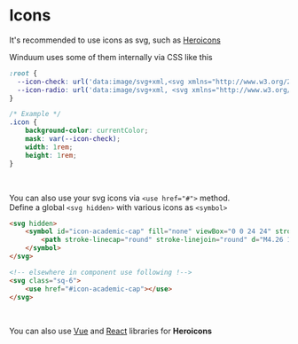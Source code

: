 # Icons

It's recommended to use icons as svg, such as [Heroicons](https://heroicons.com/)

Winduum uses some of them internally via CSS like this

```css
:root {
  --icon-check: url('data:image/svg+xml,<svg xmlns="http://www.w3.org/2000/svg" fill="none" viewBox="0 0 24 24" stroke="currentColor"><path stroke-linecap="round" stroke-linejoin="round" stroke-width="2" d="M5 13l4 4L19 7" /></svg>') no-repeat 50% 50% / contain;
  --icon-radio: url('data:image/svg+xml, <svg xmlns="http://www.w3.org/2000/svg" viewBox="0 0 512 512"><path fill="currentColor" d="M256 160c-53.019 0-96 42.981-96 96v0c0 53.019 42.981 96 96 96v0c53.019 0 96-42.981 96-96v0c0-53.019-42.981-96-96-96z"></path></svg>') no-repeat 50% 50% / contain;
}

/* Example */
.icon {
    background-color: currentColor;
    mask: var(--icon-check);
    width: 1rem;
    height: 1rem;
}
```
<br>

You can also use your svg icons via `<use href="#">` method.<br>
Define a global `<svg hidden>` with various icons as `<symbol>`

```html
<svg hidden>
    <symbol id="icon-academic-cap" fill="none" viewBox="0 0 24 24" stroke="currentColor">
        <path stroke-linecap="round" stroke-linejoin="round" d="M4.26 10.147a60.436 60.436 0 00-.491 6.347A48.627 48.627 0 0112 20.904a48.627 48.627 0 018.232-4.41 60.46 60.46 0 00-.491-6.347m-15.482 0a50.57 50.57 0 00-2.658-.813A59.905 59.905 0 0112 3.493a59.902 59.902 0 0110.399 5.84c-.896.248-1.783.52-2.658.814m-15.482 0A50.697 50.697 0 0112 13.489a50.702 50.702 0 017.74-3.342M6.75 15a.75.75 0 100-1.5.75.75 0 000 1.5zm0 0v-3.675A55.378 55.378 0 0112 8.443m-7.007 11.55A5.981 5.981 0 006.75 15.75v-1.5" />
    </symbol>
</svg>

<!-- elsewhere in component use following !-->
<svg class="sq-6">
    <use href="#icon-academic-cap"></use>
</svg>
```

<br>

You can also use [Vue](https://github.com/tailwindlabs/heroicons#vue) and [React](https://github.com/tailwindlabs/heroicons#react) libraries for **Heroicons**
